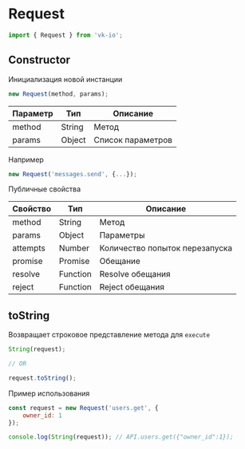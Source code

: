 # Request

```js
import { Request } from 'vk-io';
```

## Constructor
Инициализация новой инстанции

```js
new Request(method, params);
```

| Параметр | Тип    | Описание          |
|----------|--------|-------------------|
| method   | String | Метод             |
| params   | Object | Список параметров |

Например

```js
new Request('messages.send', {...});
```

Публичные свойства

| Свойство | Тип      | Описание                       |
|----------|----------|--------------------------------|
| method   | String   | Метод                          |
| params   | Object   | Параметры                      |
| attempts | Number   | Количество попыток перезапуска |
| promise  | Promise  | Обещание                       |
| resolve  | Function | Resolve обещания               |
| reject   | Function | Reject обещания                |

## toString
Возвращает строковое представление метода для `execute`

```js
String(request);

// OR

request.toString();
```

Пример использования

```js
const request = new Request('users.get', {
	owner_id: 1
});

console.log(String(request)); // API.users.get({"owner_id":1});
```
